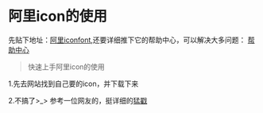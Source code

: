 # 阿里icon的使用

先贴下地址：[阿里iconfont](http://iconfont.cn/search/index),还要详细推下它的帮助中心，可以解决大多问题： [帮助中心](http://iconfont.cn/help/detail?spm=a313x.7781069.1998910419.d8cf4382a&helptype=code)
> 快速上手阿里icon的使用

1.先去网站找到自己要的icon，并下载下来

2.不搞了>_> 参考一位网友的，挺详细的[猛戳](https://blog.csdn.net/qq_32113629/article/details/79740949)

